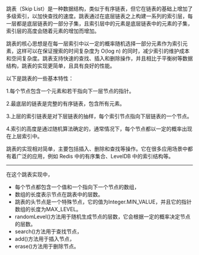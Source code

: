 跳表（Skip List）是一种数据结构，类似于有序链表，但它在链表的基础上增加了多级索引，以加快查找的速度。跳表通过在底层链表之上构建一系列的索引层，每一层都是底层链表的一部分子集，且索引层中的元素是底层链表中的元素的子集，索引层的高度会随着元素的增加而增加。

跳表的核心思想是在每一层索引中以一定的概率随机选择一部分元素作为索引元素，这样可以在保证搜索的时间复杂度为 O(log n) 的同时，减少索引的维护成本和空间复杂度。跳表支持快速的查找、插入和删除操作，并且相比于平衡树等数据结构，跳表的实现更简单，且具有良好的性能。

以下是跳表的一些基本特性：

1.每个节点包含一个元素和若干指向下一层节点的指针。

2.最底层的链表是完整的有序链表，包含所有元素。

3.上层的索引链表是对下层链表的抽样，每个索引节点指向下层链表的一个节点。

4.索引的高度是通过随机算法确定的，通常情况下，每个节点都以一定的概率出现在上层索引中。

跳表的实现相对简单，主要包括插入、删除和查找等操作。它在很多应用场景中都有着广泛的应用，例如 Redis 中的有序集合、LevelDB 中的索引结构等。

---
在这个跳表实现中，
- 每个节点都包含一个值和一个指向下一个节点的数组，
- 数组的长度表示节点在跳表中的层数。
- 跳表的头节点是一个特殊节点，它的值为Integer.MIN_VALUE，并且它的指针数组的长度为MAX_LEVEL。
- randomLevel()方法用于随机生成节点的层数，它会根据一定的概率决定节点的层数。
- search()方法用于查找节点，
- add()方法用于插入节点，
- erase()方法用于删除节点。